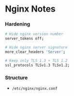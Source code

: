 # Nginx Notes

### Hardening

```bash
# Hide nginx version number
server_tokens off;

# Hide nginx server signature
more_clear_headers 'Server';

# Keep only TLS 1.3 + TLS 1.2
ssl_protocols TLSv1.3 TLSv1.2;


```

### Structure

- `/etc/nginx/nginx.conf`

```bash

```
